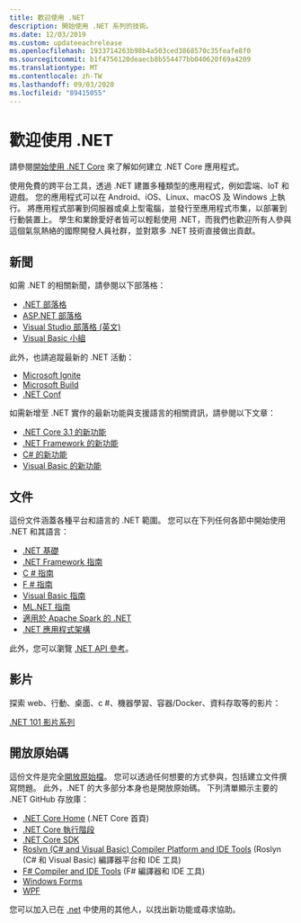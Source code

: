 ```yaml
---
title: 歡迎使用 .NET
description: 開始使用 .NET 系列的技術。
ms.date: 12/03/2019
ms.custom: updateeachrelease
ms.openlocfilehash: 1933714263b98b4a503ced3868570c35feafe8f0
ms.sourcegitcommit: b1f4756120deaecb8b554477bb040620f69a4209
ms.translationtype: MT
ms.contentlocale: zh-TW
ms.lasthandoff: 09/03/2020
ms.locfileid: "89415055"
---
```

# <a name="welcome-to-net"></a>歡迎使用 .NET

請參閱[開始使用 .NET Core](core/get-started.md) 來了解如何建立 .NET Core 應用程式。

使用免費的跨平台工具，透過 .NET 建置多種類型的應用程式，例如雲端、IoT 和遊戲。 您的應用程式可以在 Android、iOS、Linux、macOS 及 Windows 上執行。 將應用程式部署到伺服器或桌上型電腦，並發行至應用程式市集，以部署到行動裝置上。 學生和業餘愛好者皆可以輕鬆使用 .NET，而我們也歡迎所有人參與這個氣氛熱絡的國際開發人員社群，並對眾多 .NET 技術直接做出貢獻。

## <a name="news"></a>新聞

如需 .NET 的相關新聞，請參閱以下部落格：

- [.NET 部落格](https://devblogs.microsoft.com/dotnet/)
- [ASP.NET 部落格](https://devblogs.microsoft.com/aspnet/)
- [Visual Studio 部落格 (英文)](https://devblogs.microsoft.com/visualstudio/)
- [Visual Basic 小組](https://devblogs.microsoft.com/vbteam/)

此外，也請追蹤最新的 .NET 活動：

- [Microsoft Ignite](https://www.microsoft.com/ignite)
- [Microsoft Build](https://www.microsoft.com/build)
- [.NET Conf](https://www.dotnetconf.net/)

如需新增至 .NET 實作的最新功能與支援語言的相關資訊，請參閱以下文章：

- [.NET Core 3.1 的新功能](core/whats-new/dotnet-core-3-1.md)
- [.NET Framework 的新功能](framework/whats-new/index.md)
- [C# 的新功能](csharp/whats-new/index.md)
- [Visual Basic 的新功能](visual-basic/getting-started/whats-new.md)

## <a name="documentation"></a>文件

這份文件涵蓋各種平台和語言的 .NET 範圍。 您可以在下列任何各節中開始使用 .NET 和其語言：

- [.NET 基礎](fundamentals/index.yml)
- [.NET Framework 指南](framework/index.yml)
- [C # 指南](csharp/index.yml)
- [F # 指南](fsharp/index.yml)
- [Visual Basic 指南](visual-basic/index.yml)
- [ML.NET 指南](machine-learning/index.yml)
- [適用於 Apache Spark 的 .NET](spark/index.yml)
- [.NET 應用程式架構](architecture/index.yml)

此外，您可以瀏覽 [.NET API 參考](/dotnet/api)。

## <a name="videos"></a>影片

探索 web、行動、桌面、c #、機器學習、容器/Docker、資料存取等的影片：

[.NET 101 影片系列](https://dotnet.microsoft.com/learn/videos)

## <a name="open-source"></a>開放原始碼

這份文件是完全[開放原始檔](https://github.com/dotnet/docs)。 您可以透過任何想要的方式參與，包括建立文件撰寫問題。 此外，.NET 的大多部分本身也是開放原始碼。 下列清單顯示主要的 .NET GitHub 存放庫：

- [.NET Core Home](https://github.com/dotnet/core) (.NET Core 首頁)
- [.NET Core 執行階段](https://github.com/dotnet/runtime)
- [.NET Core SDK](https://github.com/dotnet/sdk)
- [Roslyn (C# and Visual Basic) Compiler Platform and IDE Tools](https://github.com/dotnet/roslyn) (Roslyn (C# 和 Visual Basic) 編譯器平台和 IDE 工具)
- [F# Compiler and IDE Tools](https://github.com/dotnet/fsharp) (F# 編譯器和 IDE 工具)
- [Windows Forms](https://github.com/dotnet/winforms)
- [WPF](https://github.com/dotnet/wpf)

您可以加入已在 [.net](https://dotnet.microsoft.com/platform/community) 中使用的其他人，以找出新功能或尋求協助。
